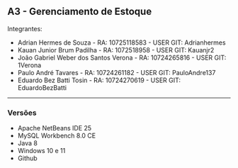 A3 - Gerenciamento de Estoque  
---
Integrantes:
* Adrian Hermes de Souza - RA: 10725118583 - USER GIT: Adrianhermes
* Kauan Junior Brum Padilha - RA: 1072518958 - USER GIT: Kauanjr2
* João Gabriel Weber dos Santos Verona - RA: 10724265816 - USER GIT: 1Verona
* Paulo André Tavares - RA: 10724261182 - USER GIT: PauloAndre137
* Eduardo Bez Batti Tosin - RA: 10724270619 - USER GIT: EduardoBezBatti

---
### Versões
- Apache NetBeans IDE 25
- MySQL Workbench 8.0 CE
- Java 8
- Windows 10 e 11
- Github

